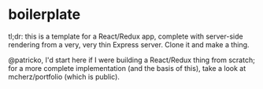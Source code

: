 # boilerplate

tl;dr: this is a template for a React/Redux app, complete with server-side rendering from a very, very thin Express server. Clone it and make a thing.

@patricko, I'd start here if I were building a React/Redux thing from scratch; for a more complete implementation (and the basis of this), take a look at mcherz/portfolio (which is public).
